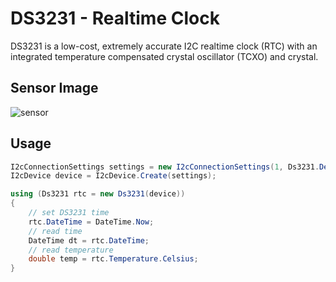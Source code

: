 # DS3231 - Realtime Clock

DS3231 is a low-cost, extremely accurate I2C realtime clock (RTC) with an integrated temperature compensated crystal oscillator (TCXO) and crystal.

## Sensor Image

![sensor](sensor.jpg)

## Usage

```csharp
I2cConnectionSettings settings = new I2cConnectionSettings(1, Ds3231.DefaultI2cAddress);
I2cDevice device = I2cDevice.Create(settings);

using (Ds3231 rtc = new Ds3231(device))
{
    // set DS3231 time
    rtc.DateTime = DateTime.Now;
    // read time
    DateTime dt = rtc.DateTime;
    // read temperature
    double temp = rtc.Temperature.Celsius;
}
```
